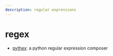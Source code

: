 ```yaml
---
description: regular expressions
---
```


# regex

* [pythex](https://pythex.org/): a python regular expression composer

